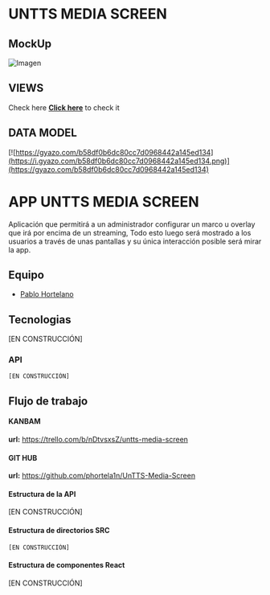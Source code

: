 # UNTTS MEDIA SCREEN


## MockUp 

![Imagen](https://i.gyazo.com/6557056e7bffdae7609b7b549ec3f363.png)

## VIEWS

Check here
__[Click here](https://github.com/phortela1n/UnTTS-Media-Screen/blob/develop/design/views/README.md)__ to check it

## DATA MODEL

[![https://gyazo.com/b58df0b6dc80cc7d0968442a145ed134](https://i.gyazo.com/b58df0b6dc80cc7d0968442a145ed134.png)](https://gyazo.com/b58df0b6dc80cc7d0968442a145ed134)


# APP UNTTS MEDIA SCREEN
Aplicación que permitirá a un administrador configurar un marco u overlay que irá por encima de un streaming, Todo esto luego será mostrado a los usuarios a través de unas pantallas y su única interacción posible será mirar la app. 

## Equipo
   - [Pablo Hortelano](https://github.com/phortela1n)

## Tecnologias
  [EN CONSTRUCCIÓN]
   

### API 
    [EN CONSTRUCCIÓN]

## Flujo de trabajo 

#### KANBAM

 **url:** https://trello.com/b/nDtvsxsZ/untts-media-screen



#### GIT HUB

 **url:** https://github.com/phortela1n/UnTTS-Media-Screen


#### Estructura de la API

[EN CONSTRUCCIÓN]


#### Estructura de directorios SRC
```
[EN CONSTRUCCIÓN]
```

#### Estructura de componentes React

[EN CONSTRUCCIÓN]
